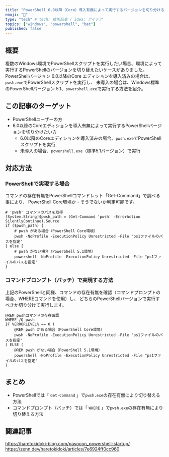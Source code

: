 ```yaml
---
title: "PowerShell 6.0以降（Core）導入有無によって実行するバージョンを切り分ける方法"
emoji: "🔘"
type: "tech" # tech: 技術記事 / idea: アイデア
topics: ["windows", "powershell", "bat"]
published: false
---
```

## 概要

複数のWindows環境でPowerShellスクリプトを実行したい場合、環境によって実行するPowerShellのバージョンを切り替えたいケースがありました。
PowerShellバージョン 6.0以降のCore エディションを導入済みの場合は、`pwsh.exe`でPowerShellスクリプトを実行し、
未導入の場合は、Windows標準のPowerShellバージョン 5.1、`powershell.exe`で実行する方法を紹介。

## この記事のターゲット

- PowerShellユーザーの方
- 6.0以降のCoreエディションを導入有無によって実行するPowerShellバージョンを切り分けたい方
    - 6.0以降のCoreエディションを導入済みの場合、`pwsh.exe`でPowerShellスクリプトを実行
    - 未導入の場合、`powershell.exe`（標準5.1バージョン）で実行

## 対応方法

### PowerShellで実現する場合

コマンドの存在有無をPowerShellコマンドレット「Get-Command」で調べる事により、
PowerShell Core環境か・そうでないか判定可能です。

```powershell:PowerShellで実現する場合
# 'pwsh' コマンドのパスを取得
[System.String]$pwsh_path = (Get-Command 'pwsh' -ErrorAction SilentlyContinue).Source
if ($pwsh_path) {
    # pwsh がある場合（PowerShell Core環境）
    pwsh -NoProfile -ExecutionPolicy Unrestricted -File "ps1ファイルのパスを指定"
} else {
    # pwsh がない場合（PowerShell 5.1環境）
    powershell -NoProfile -ExecutionPolicy Unrestricted -File "ps1ファイルのパスを指定"
}
```

### コマンドプロンプト（バッチ）で実現する方法

上記のPowerShellと同様、コマンドの存在有無を確認（コマンドプロンプトの場合、WHEREコマンドを使用）し、
どちらのPowerShellバージョンで実行すべきか切り分けて実行します。

```:コマンドプロンプト（バッチ）で実現する方法
@REM pwshコマンドの存在確認
WHERE /Q pwsh
IF %ERRORLEVEL% == 0 (
    @REM pwsh がある場合（PowerShell Core環境）
    pwsh -NoProfile -ExecutionPolicy Unrestricted -File "ps1ファイルのパスを指定"
) ELSE (
    @REM pwsh がない場合（PowerShell 5.1環境）
    powershell -NoProfile -ExecutionPolicy Unrestricted -File "ps1ファイルのパスを指定"
)
```

## まとめ

- PowerShellでは「 `Get-Command` 」で`pwsh.exe`の存在有無により切り替える方法
- コマンドプロンプト（バッチ）では「 `WHERE` 」で`pwsh.exe`の存在有無により切り替える方法

## 関連記事

https://haretokidoki-blog.com/pasocon_powershell-startup/
https://zenn.dev/haretokidoki/articles/7e6924ff0cc960
